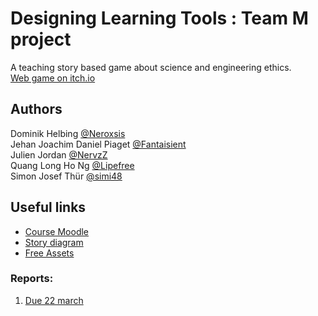 # **Designing Learning Tools : Team M project**
A teaching story based game about science and engineering ethics.<br>
[Web game on itch.io](https://nervzz.itch.io/m-project?secret=aznAbt396Oww4zFNlqgNQLGDOMI)

## **Authors**
Dominik Helbing [@Neroxsis](https://github.com/Neroxsis)<br>
Jehan Joachim Daniel Piaget [@Fantaisient](https://github.com/Fantaisient)<br>
Julien Jordan [@NervzZ](https://github.com/NervzZ)<br>
Quang Long Ho Ng [@Lipefree](https://github.com/Lipefree)<br>
Simon Josef Thür [@simi48](https://github.com/simi48)

## **Useful links**
- [Course Moodle](https://moodle.epfl.ch/course/view.php?id=16140)
- [Story diagram](https://drive.google.com/file/d/1XlJjgT6YnePGoKmm4qgJqwQ_8e5j0I9H/view?usp=sharing)
- [Free Assets](https://github.com/NervzZ/Designing-learning-tools-project/issues/19#issuecomment-1997291883)

### **Reports:**
1. [Due 22 march](https://docs.google.com/document/d/1-bfWZRgjrGjKa4F6o32UVZtAafp4Tc3kx4yyHcvj0Vw/edit)
